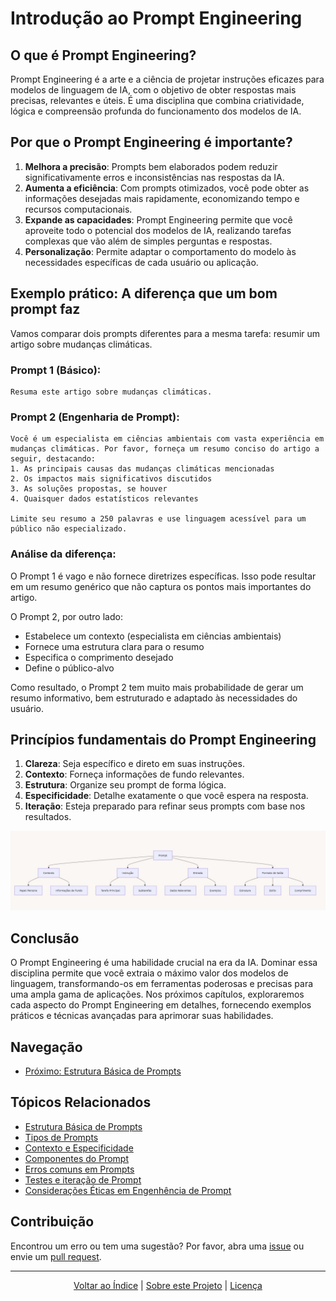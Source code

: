 # Introdução ao Prompt Engineering

## O que é Prompt Engineering?

Prompt Engineering é a arte e a ciência de projetar instruções eficazes para modelos de linguagem de IA, com o objetivo de obter respostas mais precisas, relevantes e úteis. É uma disciplina que combina criatividade, lógica e compreensão profunda do funcionamento dos modelos de IA.

## Por que o Prompt Engineering é importante?

1. **Melhora a precisão**: Prompts bem elaborados podem reduzir significativamente erros e inconsistências nas respostas da IA.
2. **Aumenta a eficiência**: Com prompts otimizados, você pode obter as informações desejadas mais rapidamente, economizando tempo e recursos computacionais.
3. **Expande as capacidades**: Prompt Engineering permite que você aproveite todo o potencial dos modelos de IA, realizando tarefas complexas que vão além de simples perguntas e respostas.
4. **Personalização**: Permite adaptar o comportamento do modelo às necessidades específicas de cada usuário ou aplicação.

## Exemplo prático: A diferença que um bom prompt faz

Vamos comparar dois prompts diferentes para a mesma tarefa: resumir um artigo sobre mudanças climáticas.

### Prompt 1 (Básico):
```
Resuma este artigo sobre mudanças climáticas.
```

### Prompt 2 (Engenharia de Prompt):
```
Você é um especialista em ciências ambientais com vasta experiência em mudanças climáticas. Por favor, forneça um resumo conciso do artigo a seguir, destacando:
1. As principais causas das mudanças climáticas mencionadas
2. Os impactos mais significativos discutidos
3. As soluções propostas, se houver
4. Quaisquer dados estatísticos relevantes

Limite seu resumo a 250 palavras e use linguagem acessível para um público não especializado.
```

### Análise da diferença:

O Prompt 1 é vago e não fornece diretrizes específicas. Isso pode resultar em um resumo genérico que não captura os pontos mais importantes do artigo.

O Prompt 2, por outro lado:
- Estabelece um contexto (especialista em ciências ambientais)
- Fornece uma estrutura clara para o resumo
- Especifica o comprimento desejado
- Define o público-alvo

Como resultado, o Prompt 2 tem muito mais probabilidade de gerar um resumo informativo, bem estruturado e adaptado às necessidades do usuário.

## Princípios fundamentais do Prompt Engineering

1. **Clareza**: Seja específico e direto em suas instruções.
2. **Contexto**: Forneça informações de fundo relevantes.
3. **Estrutura**: Organize seu prompt de forma lógica.
4. **Especificidade**: Detalhe exatamente o que você espera na resposta.
5. **Iteração**: Esteja preparado para refinar seus prompts com base nos resultados.

![Diagrama de Estrutura de Prompt](images/prompt_structure_diagram.png)

## Conclusão

O Prompt Engineering é uma habilidade crucial na era da IA. Dominar essa disciplina permite que você extraia o máximo valor dos modelos de linguagem, transformando-os em ferramentas poderosas e precisas para uma ampla gama de aplicações. Nos próximos capítulos, exploraremos cada aspecto do Prompt Engineering em detalhes, fornecendo exemplos práticos e técnicas avançadas para aprimorar suas habilidades.

## Navegação

- [Próximo: Estrutura Básica de Prompts](02_basic_prompt_structure.md)

## Tópicos Relacionados

- [Estrutura Básica de Prompts](02_basic_prompt_structure.md)
- [Tipos de Prompts](03_types_of_prompts.md)
- [Contexto e Especificidade](04_context_and_specificity.md)
- [Componentes do Prompt](05_prompt_components.md)
- [Erros comuns em Prompts](06_common_pitfalls.md)
- [Testes e iteração de Prompt](07_prompt_testing_and_iteration.md)
- [Considerações Éticas em Engenhência de Prompt](08_ethical_considerations.md)

## Contribuição

Encontrou um erro ou tem uma sugestão? Por favor, abra uma [issue](https://github.com/AF2B/prompt-engineering/issues) ou envie um [pull request](https://github.com/AF2B/prompt-engineering/pulls).

---

<div align="center">
  <a href="#índice">Voltar ao Índice</a> |
  <a href="https://github.com/AF2B/Prompt-Engineering">Sobre este Projeto</a> | 
  <a href="https://github.com/AF2B/Prompt-Engineering/blob/main/LICENSE">Licença</a>
</div>
